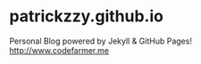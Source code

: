 patrickzzy.github.io
====================
Personal Blog powered by Jekyll & GitHub Pages! http://www.codefarmer.me
